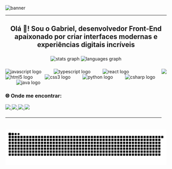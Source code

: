 ![banner](https://media.licdn.com/dms/image/v2/D4D16AQFAxPNE_Ao09g/profile-displaybackgroundimage-shrink_350_1400/B4DZdH3i1mGkAY-/0/1749257433935?e=1762387200&v=beta&t=VCZS8A60f1yWtfIKRDORQdXNs4br-nwAiPDj5rOBt7E)

---

<h2 align="center">Olá 👋! Sou o Gabriel, desenvolvedor Front-End apaixonado por criar interfaces modernas e experiências digitais incríveis</h2>

###

<div align="center">
  <img src="https://github-readme-stats.vercel.app/api?username=gabrielermogenes&hide_title=false&hide_rank=false&show_icons=true&include_all_commits=true&count_private=true&disable_animations=false&theme=dracula&locale=en&hide_border=false" height="150" alt="stats graph"  />
  <img src="https://github-readme-stats.vercel.app/api/top-langs?username=gabrielermogenes&locale=en&hide_title=false&layout=compact&card_width=320&langs_count=5&theme=dracula&hide_border=false" height="150" alt="languages graph"  />
</div>

###

<img align="right" height="190" src="https://media1.giphy.com/media/v1.Y2lkPTc5MGI3NjExdDAydjc2cGZsdWw4a2p1d2g2MGRjMmNobmYxeHh3cjdmZjd0eXI2cSZlcD12MV9pbnRlcm5hbF9naWZfYnlfaWQmY3Q9Zw/ToQqmXCkJZG0MUlYJe/giphy.gif"  />

###

<div align="left">
  <img src="https://cdn.jsdelivr.net/gh/devicons/devicon/icons/javascript/javascript-original.svg" height="60" alt="javascript logo"  />
  <img width="30" />
  <img src="https://cdn.jsdelivr.net/gh/devicons/devicon/icons/typescript/typescript-original.svg" height="60" alt="typescript logo"  />
  <img width="30" />
  <img src="https://cdn.jsdelivr.net/gh/devicons/devicon/icons/react/react-original.svg" height="60" alt="react logo"  />
  <img width="30" />
  <img src="https://cdn.jsdelivr.net/gh/devicons/devicon/icons/html5/html5-original.svg" height="60" alt="html5 logo"  />
  <img width="30" />
  <img src="https://cdn.jsdelivr.net/gh/devicons/devicon/icons/css3/css3-original.svg" height="60" alt="css3 logo"  />
  <img width="30" />
  <img src="https://cdn.jsdelivr.net/gh/devicons/devicon/icons/python/python-original.svg" height="60" alt="python logo"  />
  <img width="30" />
  <img src="https://cdn.jsdelivr.net/gh/devicons/devicon/icons/csharp/csharp-original.svg" height="60" alt="csharp logo"  />
  <img width="30" />
  <img src="https://cdn.jsdelivr.net/gh/devicons/devicon/icons/java/java-original.svg" height="60" alt="java logo"  />
</div>

###

### 🌐 Onde me encontrar:

<div align="left">
  <a href="https://www.instagram.com/biellcitykz" target="_blank"> <img src="https://img.shields.io/badge/Instagram-%23E4405F.svg?&style=for-the-badge&logo=instagram&logoColor=white" height="30"/> </a>
  <a href="https://www.linkedin.com/in/devgabrielermogenes" target="_blank"> <img src="https://img.shields.io/badge/LinkedIn-%230077B5.svg?&style=for-the-badge&logo=linkedin&logoColor=white" height="30"/> </a>
  <a href="mailto:gabrielermogenes134@gmail.com"> <img src="https://img.shields.io/badge/Gmail-D14836?style=for-the-badge&logo=gmail&logoColor=white" height="30"/> </a>
  <a href="mailto:gabrielermogenes134@gmail.com"> <img src="https://img.shields.io/static/v1?message=Discord&logo=discord&label=&color=7289DA&logoColor=white&labelColor=&style=for-the-badgeO" heigth="30"/> </a>

</div>

###

---

<br clear="both">

<img src="https://raw.githubusercontent.com/gabrielermogenes/gabrielermogenes/output/snake.svg" alt="Snake animation" />

###
